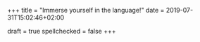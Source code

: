 +++
title = "Immerse yourself in the language!"
date = 2019-07-31T15:02:46+02:00

draft = true
spellchecked = false
+++




